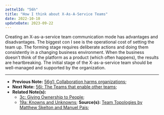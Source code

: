 ```yaml
---
zettelId: "56h"
title: "How I think about X-As-A-Service Teams"
date: 2022-10-10
updateDate: 2023-09-22
---
```


Creating an X-as-a-service team communication mode has advantages and disadvantages. The biggest con I see is the operational cost of setting the team up. The forming stage requires deliberate actions and doing them consistently in a changing business environment. When the business doesn't think of the platform as a product (which often happens), the results are heartbreaking. The initial stage of the X-as-a-service team should be well-managed and supported by the organization.

---

- **Previous Note:** [56g1: Collaboration harms organizations](/notes/56g1/);
- **Next Note:** [56i: The Teams that enable other teams](/notes/56i/);
- **Related Note(s):**
  - [3c: Giving Ownership to People](/notes/3c/);
  - [19a: Knowns and Unknowns](/notes/19a/);
**Source(s):** [Team Topologies by Matthew Skelton and Manuel Pais](/books/team-topologies-book-review-summary-and-notes/);

